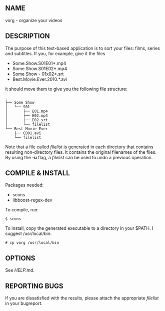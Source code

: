 ## NAME ##
vorg - organize your videos

## DESCRIPTION ##
The purpose of this text-based application is to sort your files: films, series and subtitles. If you, for example, give it the files
 - Some.Show.S01E01*.mp4
 - Some.Show.S01E02*.mp4
 - Some Show - 01x02*.srt
 - Best.Movie.Ever.2010.*.avi

it should move them to give you the following file structure:

	.
	├── Some Show
	│   └── S01
	│       ├── E01.mp4
	│       ├── E02.mp4
	│       ├── E02.srt
	│       └── filelist
	└── Best Movie Ever
		├── CD01.avi
		└── filelist
Note that a file called *filelist* is generated in each directory that contains resulting non-directory files. It contains the original filenames of the files. By using the **-u** flag, a *filelist* can be used to undo a previous operation.

## COMPILE & INSTALL ##
Packages needed:

 - scons
 - libboost-regex-dev
	
To compile, run:

	$ scons

To install, copy the generated executable to a directory in your $PATH. I suggest /usr/local/bin:

	# cp vorg /usr/local/bin

## OPTIONS ##
See *HELP.md*.

## REPORTING BUGS ##
If you are dissatisfied with the results, please attach the appropriate *filelist* in your bugreport.
